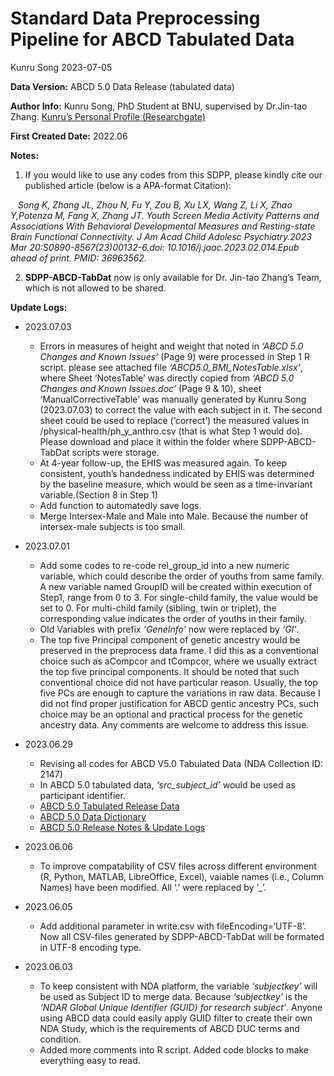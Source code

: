Standard Data Preprocessing Pipeline for ABCD Tabulated Data
================
Kunru Song
2023-07-05

**Data Version:** ABCD 5.0 Data Release (tabulated data)

**Author Info:** Kunru Song, PhD Student at BNU, supervised by
Dr.Jin-tao Zhang. [Kunru’s Personal Profile
(Researchgate)](https://www.researchgate.net/profile/Kunru-Song)

**First Created Date:** 2022.06

**Notes:**

1.  If you would like to use any codes from this SDPP, please kindly
    cite our published article (below is a APA-format Citation):

   *Song K, Zhang JL, Zhou N, Fu Y, Zou B, Xu LX, Wang Z, Li X, Zhao
Y,Potenza M, Fang X, Zhang JT. Youth Screen Media Activity Patterns and
Associations With Behavioral Developmental Measures and Resting-state
Brain Functional Connectivity. J Am Acad Child Adolesc Psychiatry.2023
Mar 20:S0890-8567(23)00132-6.doi: 10.1016/j.jaac.2023.02.014.Epub ahead
of print. PMID: 36963562.*

2.  **SDPP-ABCD-TabDat** now is only available for Dr. Jin-tao Zhang’s
    Team, which is not allowed to be shared.

**Update Logs:**

- 2023.07.03

  - Errors in measures of height and weight that noted in *‘ABCD 5.0
    Changes and Known Issues’* (Page 9) were processed in Step 1 R
    script. please see attached file *‘ABCD5.0_BMI_NotesTable.xlsx’*,
    where Sheet ‘NotesTable’ was directly copied from *‘ABCD 5.0 Changes
    and Known Issues.doc’* (Page 9 & 10), sheet ‘ManualCorrectiveTable’
    was manually generated by Kunru Song (2023.07.03) to correct the
    value with each subject in it. The second sheet could be used to
    replace (‘correct’) the measured values in
    /physical-health/ph_y_anthro.csv (that is what Step 1 would do).
    Please download and place it within the folder where
    SDPP-ABCD-TabDat scripts were storage.
  - At 4-year follow-up, the EHIS was measured again. To keep
    consistent, youth’s handedness indicated by EHIS was determined by
    the baseline measure, which would be seen as a time-invariant
    variable.(Section 8 in Step 1)
  - Add function to automatedly save logs.
  - Merge Intersex-Male and Male into Male. Because the number of
    intersex-male subjects is too small.

- 2023.07.01

  - Add some codes to re-code rel_group_id into a new numeric variable,
    which could describe the order of youths from same family. A new
    variable named GroupID will be created within execution of Step1,
    range from 0 to 3. For single-child family, the value would be set
    to 0. For multi-child family (sibling, twin or triplet), the
    corresponding value indicates the order of youths in their family.
  - Old Variables with prefix *‘GeneInfo’* now were replaced by *‘GI’*.
  - The top five Principal component of genetic ancestry would be
    preserved in the preprocess data frame. I did this as a conventional
    choice such as aCompcor and tCompcor, where we usually extract the
    top five principal components. It should be noted that such
    conventional choice did not have particular reason. Usually, the top
    five PCs are enough to capture the variations in raw data. Because I
    did not find proper justification for ABCD gentic ancestry PCs, such
    choice may be an optional and practical process for the genetic
    ancestry data. Any comments are welcome to address this issue.

- 2023.06.29

  - Revising all codes for ABCD V5.0 Tabulated Data (NDA Collection ID:
    2147)
  - In ABCD 5.0 tabulated data, *‘src_subject_id’* would be used as
    participant identifier.
  - [ABCD 5.0 Tabulated Release
    Data](https://nda.nih.gov/study.html?id=2147)
  - [ABCD 5.0 Data Dictionary](https://data-dict.abcdstudy.org/)
  - [ABCD 5.0 Release Notes & Update
    Logs](https://wiki.abcdstudy.org/release-notes/start-page.html)

- 2023.06.06

  - To improve compatability of CSV files across different environment
    (R, Python, MATLAB, LibreOffice, Excel), vaiable names (i.e., Column
    Names) have been modified. All ‘.’ were replaced by ’\_’.

- 2023.06.05

  - Add additional parameter in write.csv with fileEncoding=‘UTF-8’. Now
    all CSV-files generated by SDPP-ABCD-TabDat will be formated in
    UTF-8 encoding type.

- 2023.06.03

  - To keep consistent with NDA platform, the variable *‘subjectkey’*
    will be used as Subject ID to merge data. Because *‘subjectkey’* is
    the *‘NDAR Global Unique Identifier (GUID) for research subject’*.
    Anyone using ABCD data could easily apply GUID filter to create
    their own NDA Study, which is the requirements of ABCD DUC terms and
    condition.
  - Added more comments into R script. Added code blocks to make
    everything easy to read.

